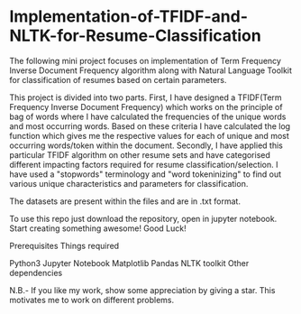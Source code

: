 # Implementation-of-TFIDF-and-NLTK-for-Resume-Classification
The following mini project focuses on implementation of Term Frequency Inverse Document Frequency algorithm along with Natural Language Toolkit for classification of resumes based on certain parameters.

This project is divided into two parts. First, I have designed a TFIDF(Term Frequency Inverse Document Frequency) which works on the principle of bag of words where I have calculated the frequencies of the unique words and most occurring words. Based on these criteria I have calculated the log function which gives me the respective values for each of unique and most occurring words/token within the document. Secondly, I have applied this particular TFIDF algorithm on other resume sets and have categorised different impacting factors required for resume classification/selection. I have used a "stopwords" terminology and "word tokeninizing" to find out various unique characteristics and parameters for classification.

The datasets are present within the files and are in .txt format.

To use this repo just download the repository, open in jupyter notebook. Start creating something awesome! Good Luck!

Prerequisites
Things required

Python3
Jupyter Notebook
Matplotlib
Pandas
NLTK toolkit
Other dependencies


N.B.- If you like my work, show some appreciation by giving a star. This motivates me to work on different problems.
